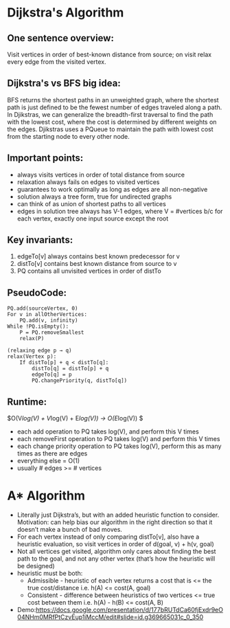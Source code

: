 # Dijkstra's Algorithm 

## One sentence overview:
Visit vertices in order of best-known distance from source; on visit relax every edge from the visited vertex.

## Dijkstra's vs BFS big idea:
BFS returns the shortest paths in an unweighted graph, where the shortest path is just defined to be the fewest number of edges traveled along a path. In Djikstras, we can generalize the breadth-first traversal to find the path with the lowest cost, where the cost is determined by different weights on the edges. Djikstras uses a PQueue to maintain the path with lowest cost from the starting node to every other node. 

## Important points: 
- always visits vertices in order of total distance from source
- relaxation always fails on edges to visited vertices 
- guarantees to work optimally as long as edges are all non-negative
- solution always a tree form, true for undirected graphs
- can think of as union of shortest paths to all vertices 
- edges in solution tree always has V-1 edges, where V = #vertices b/c for each vertex, exactly one input source except the root 

## Key invariants:
1. edgeTo[v] always contains best known predecessor for v
2. distTo[v] contains best known distance from source to v
3. PQ contains all unvisited vertices in order of distTo


## PseudoCode:
    PQ.add(sourceVertex, 0)
    For v in allOtherVertices:
	    PQ.add(v, infinity)
    While !PQ.isEmpty():
	    P = PQ.removeSmallest
	    relax(P)
	    
    (relaxing edge p → q)
    relax(Vertex p):
	    If distTo[p] + q < distTo[q]:
		    distTo[q] = distTo[p] + q
		    edgeTo[q] = p
		    PQ.changePriority(q, distTo[q])

		

## Runtime:
$O(V*log(V) + V*log(V) + E*log(V)) → O(E*log(V)) $
- each add operation to PQ takes log(V), and perform this V times
- each removeFirst operation to PQ takes log(V) and perform this V times 
- each change priority operation to PQ takes log(V), perform this as many times as there are edges
- everything else = O(1) 
- usually # edges >= # vertices 


# A* Algorithm
- Literally just Dijkstra’s, but with an added heuristic function to consider. Motivation: can help bias our algorithm in the right direction so that it doesn’t make a bunch of bad moves. 
- For each vertex instead of only comparing distTo[v], also have a heuristic evaluation, so visit vertices in order of d(goal, v) + h(v, goal)
- Not all vertices get visited, algorithm only cares about finding the best path to the goal, and not any other vertex (that’s how the heuristic will be designed)
- heuristic must be both:
    * Admissible - heuristic of each vertex returns a cost that is <= the true cost/distance i.e. h(A) <= cost(A, goal)
    * Consistent - difference between heuristics of two vertices <= true cost between them i.e. h(A) - h(B) <= cost(A, B)
- Demo:https://docs.google.com/presentation/d/177bRUTdCa60fjExdr9eO04NHm0MRfPtCzvEup1iMccM/edit#slide=id.g369665031c_0_350